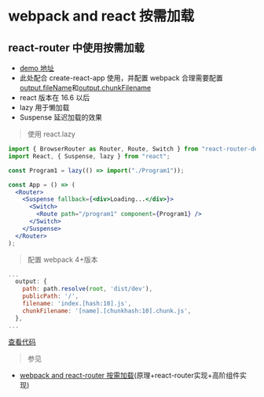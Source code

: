 # webpack and react 按需加载

## react-router 中使用按需加载

- [demo 地址](https://github.com/Hz-Cool//react-router-async)
- 此处配合 create-react-app 使用，并配置 webpack 合理需要配置[output.fileName](https://webpack.docschina.org/configuration/output/#output-filename)和[output.chunkFilename](https://webpack.docschina.org/configuration/output/#output-chunkfilename)
- react 版本在 16.6 以后
- lazy 用于懒加载
- Suspense 延迟加载的效果

> 使用 react.lazy

```jsx
import { BrowserRouter as Router, Route, Switch } from "react-router-dom";
import React, { Suspense, lazy } from "react";

const Program1 = lazy(() => import("./Program1"));

const App = () => (
  <Router>
    <Suspense fallback={<div>Loading...</div>}>
      <Switch>
        <Route path="/program1" component={Program1} />
      </Switch>
    </Suspense>
  </Router>
);
```

> 配置 webpack 4+版本

```javascript
...
  output: {
    path: path.resolve(root, 'dist/dev'),
    publicPath: '/',
    filename: 'index.[hash:10].js',
    chunkFilename: '[name].[chunkhash:10].chunk.js',
  },
...
```

[查看代码](https://github.com/Hz-Cool//react-router-async/blob/master/src/App.js#L8)

> 参见

- [webpack and react-router 按需加载](https://segmentfault.com/a/1190000018381921)(原理+react-router实现+高阶组件实现)
